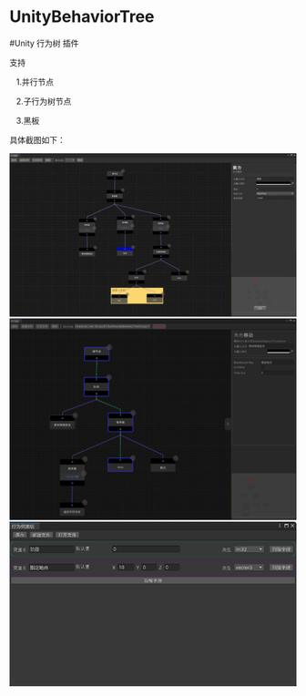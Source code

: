 # UnityBehaviorTree

#Unity 行为树 插件

支持

&nbsp;&nbsp; 1.并行节点

&nbsp;&nbsp; 2.子行为树节点

&nbsp;&nbsp; 3.黑板


具体截图如下：

![image](https://github.com/mljuw/UnityBehaviorTree/blob/main/pic/1.jpg)
![image](https://github.com/mljuw/UnityBehaviorTree/blob/main/pic/2.jpg)
![image](https://github.com/mljuw/UnityBehaviorTree/blob/main/pic/3.jpg)
